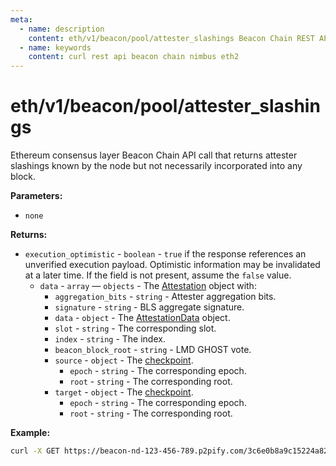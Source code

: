 ```yaml
---
meta:
  - name: description
    content: eth/v1/beacon/pool/attester_slashings Beacon Chain REST API call details and examples.
  - name: keywords
    content: curl rest api beacon chain nimbus eth2
---
```


# eth/v1/beacon/pool/attester_slashings

Ethereum consensus layer Beacon Chain API call that returns attester slashings known by the node but not necessarily incorporated into any block.

**Parameters:** 

* `none`

**Returns:** 

* `execution_optimistic` - `boolean` - `true` if the response references an unverified execution payload. Optimistic information may be invalidated at a later time. If the field is not present, assume the `false` value.
  * `data` - `array` — `objects` - The [Attestation](https://github.com/ethereum/consensus-specs/blob/dev/specs/phase0/beacon-chain.md#attestation) object with:
    * `aggregation_bits` - `string` - Attester aggregation bits.
    * `signature` - `string` - BLS aggregate signature.
    * `data` - `object` - The [AttestationData](https://github.com/ethereum/consensus-specs/blob/dev/specs/phase0/beacon-chain.md#attestationdata) object.
     * `slot` - `string` - The corresponding slot.
     * `index` - `string` - The index.
     * `beacon_block_root` - `string` - LMD GHOST vote.
     * `source` - `object` - The [checkpoint](https://ethereum.org/en/glossary/#checkpoint).
       * `epoch` - `string` - The corresponding epoch.
       * `root` - `string` - The corresponding root.
    * `target` - `object` - The [checkpoint](https://ethereum.org/en/glossary/#checkpoint).
      * `epoch` - `string` - The corresponding epoch.
      * `root` - `string` - The corresponding root.

**Example:**

``` sh
curl -X GET https://beacon-nd-123-456-789.p2pify.com/3c6e0b8a9c15224a8228b9a98ca1531d/eth/v1/beacon/pool/attester_slashings
```
